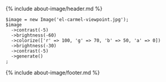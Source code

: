 {% include about-image/header.md %}

~~~php?start_inline=1
$image = new Image('el-carmel-viewpoint.jpg');
$image
  ->contrast(-5)
  ->brightness(-60)
  ->colorize(['r' => 100, 'g' => 70, 'b' => 50, 'a' => 0])
  ->brightness(-30)
  ->contrast(-5)
  ->generate()
;
~~~

{% include about-image/footer.md %}

